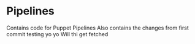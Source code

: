 # Pipelines
Contains code for Puppet Pipelines 
Also contains the changes from first commit testing
yo yo
Will thi get fetched
